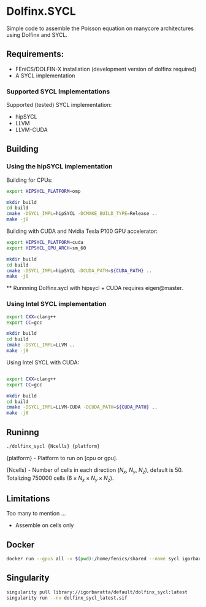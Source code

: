 # Dolfinx.SYCL
Simple code to assemble the Poisson equation on manycore architectures using Dolfinx and SYCL.

## Requirements:
  - FEniCS/DOLFIN-X installation (development version of dolfinx required)
  - A SYCL implementation

### Supported SYCL Implementations
Supported (tested) SYCL implementation:
- hipSYCL
- LLVM 
- LLVM-CUDA


## Building

### Using the hipSYCL implementation
Building for CPUs:
```bash
export HIPSYCL_PLATFORM=omp

mkdir build
cd build
cmake -DSYCL_IMPL=hipSYCL -DCMAKE_BUILD_TYPE=Release ..
make -j8
```

Building with CUDA and Nvidia Tesla P100 GPU accelerator:
```bash
export HIPSYCL_PLATFORM=cuda
export HIPSYCL_GPU_ARCH=sm_60

mkdir build
cd build
cmake -DSYCL_IMPL=hipSYCL -DCUDA_PATH=${CUDA_PATH} ..
make -j8
```
** Runnning Dolfinx.sycl with hipsycl + CUDA requires eigen@master.

### Using Intel SYCL implementation
```bash
export CXX=clang++
export CC=gcc

mkdir build
cd build
cmake -DSYCL_IMPL=LLVM ..
make -j8
```

Using Intel SYCL with CUDA:
```bash

export CXX=clang++
export CC=gcc

mkdir build
cd build
cmake -DSYCL_IMPL=LLVM-CUDA -DCUDA_PATH=${CUDA_PATH} ..
make -j8
```


## Runinng
```bash
./dolfinx_sycl {Ncells} {platform}
```
{platform} - Platform to run on [cpu or gpu].

{Ncells} - Number of cells in each direction ($`N_x`$, $`N_y`$, $`N_z`$), default is 50. 
Totalizing 750000 cells ($`6 \times N_x \times N_y \times N_z`$).

## Limitations
Too many to mention ...
- Assemble on cells only

## Docker
```bash
docker run --gpus all -v $(pwd):/home/fenics/shared --name sycl igorbaratta/dolfinx_sycl:latest nvidia-smi
```

## Singularity

```bash
singularity pull library://igorbaratta/default/dolfinx_sycl:latest
singularity run --nv dolfinx_sycl_latest.sif
```
